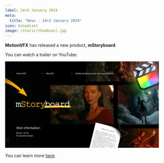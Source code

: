 ```yaml
---
label: 24rd January 2024
meta:
  title: "News - 24rd January 2024"
icon: broadcast
image: /static/thumbnail.jpg
---
```


**MotionVFX** has released a new product, **mStoryboard**.

You can watch a trailer on YouTube:

[![](/static/mstoryboard.jpeg)](https://www.youtube.com/watch?v=PTb8itoX2aM)

You can learn more [here](https://www.motionvfx.com/store,mstoryboard,p4092.html).